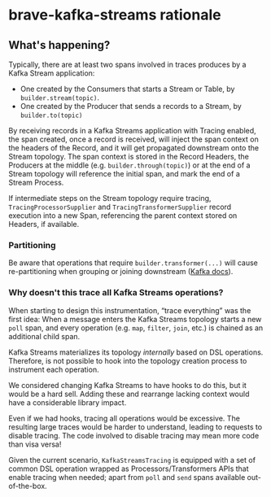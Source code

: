 # brave-kafka-streams rationale

## What's happening?
Typically, there are at least two spans involved in traces produces by a Kafka Stream application:
* One created by the Consumers that starts a Stream or Table, by `builder.stream(topic)`.
* One created by the Producer that sends a records to a Stream, by `builder.to(topic)`

By receiving records in a Kafka Streams application with Tracing enabled, the span created, once
a record is received, will inject the span context on the headers of the Record, and it will get
propagated downstream onto the Stream topology. The span context is stored in the Record Headers,
the Producers at the middle (e.g. `builder.through(topic)`) or at the end of a Stream topology
will reference the initial span, and mark the end of a Stream Process.

If intermediate steps on the Stream topology require tracing, `TracingProcessorSupplier` and
`TracingTransformerSupplier` record execution into a new Span,
referencing the parent context stored on Headers, if available.

### Partitioning

Be aware that operations that require `builder.transformer(...)` will cause re-partitioning when
grouping or joining downstream ([Kafka docs](https://kafka.apache.org/documentation/streams/developer-guide/dsl-api.html#applying-processors-and-transformers-processor-api-integration)).

### Why doesn't this trace all Kafka Streams operations?

When starting to design this instrumentation, “trace everything” was the first idea:
When a message enters the Kafka Streams topology starts a new `poll` span, and every operation
(e.g. `map`, `filter`, `join`, etc.) is chained as an additional child span.

Kafka Streams materializes its topology _internally_ based on DSL operations.
Therefore, is not possible to hook into the topology creation process to instrument each operation.

We considered changing Kafka Streams to have hooks to do this, but it would be a hard sell.
Adding these and rearrange lacking context would have a considerable library impact.

Even if we had hooks, tracing all operations would be excessive. The resulting large
traces would be harder to understand, leading to requests to disable tracing. The
code involved to disable tracing may mean more code than visa versa!

Given the current scenario, `KafkaStreamsTracing` is equipped with a set of common DSL operation wrapped as
Processors/Transformers APIs that enable tracing when needed;
apart from `poll` and `send` spans available out-of-the-box.
